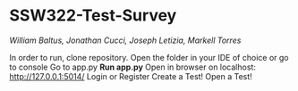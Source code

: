 # SSW322-Test-Survey
*William Baltus, Jonathan Cucci, Joseph Letizia, Markell Torres*
 
  In order to run, clone repository. 
  Open the folder in your IDE of choice or go to console
  Go to app.py
  **Run app.py**
  Open in browser on localhost: http://127.0.0.1:5014/
  Login or Register
  Create a Test!
  Open a Test!
 
 
 
   
 
